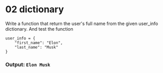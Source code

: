 # 02 dictionary
Write a function that return the user's full name from the given user_info dictionary. And test the function
```
user_info = {
    "first_name": "Elon",
    "last_name": "Musk"
}
```

### Output: `Elon Musk`